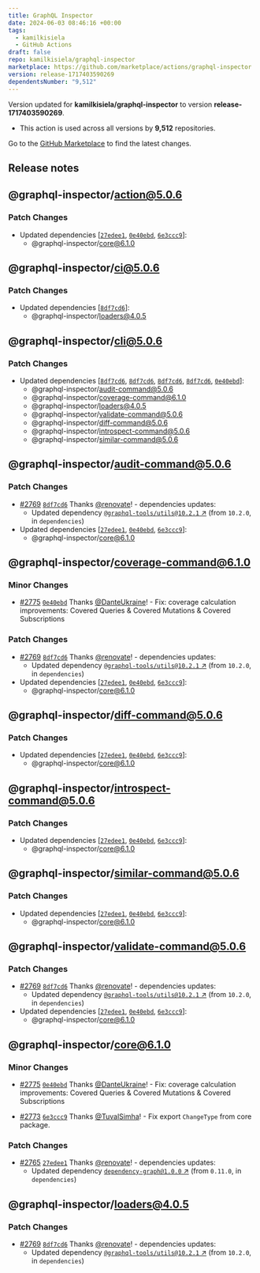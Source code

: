 ```yaml
---
title: GraphQL Inspector
date: 2024-06-03 08:46:16 +00:00
tags:
  - kamilkisiela
  - GitHub Actions
draft: false
repo: kamilkisiela/graphql-inspector
marketplace: https://github.com/marketplace/actions/graphql-inspector
version: release-1717403590269
dependentsNumber: "9,512"
---
```



Version updated for **kamilkisiela/graphql-inspector** to version **release-1717403590269**.
- This action is used across all versions by **9,512** repositories.

Go to the [GitHub Marketplace](https://github.com/marketplace/actions/graphql-inspector) to find the latest changes.

## Release notes

## @graphql-inspector/action@5.0.6

### Patch Changes

-   Updated dependencies
    \[[`27edee1`](https://github.com/kamilkisiela/graphql-inspector/commit/27edee15d838856228855fb5e481149aa27b3de9),
    [`0e40ebd`](https://github.com/kamilkisiela/graphql-inspector/commit/0e40ebd046dafa2d4542b837c69ba221c73cf873),
    [`6e3ccc9`](https://github.com/kamilkisiela/graphql-inspector/commit/6e3ccc900c4589025e3b77079b828ea5a725a33b)]:
    -   @graphql-inspector/core@6.1.0


## @graphql-inspector/ci@5.0.6

### Patch Changes

-   Updated dependencies
    \[[`8df7cd6`](https://github.com/kamilkisiela/graphql-inspector/commit/8df7cd6969c28d1c15eccc1231fd67983db0cded)]:
    -   @graphql-inspector/loaders@4.0.5


## @graphql-inspector/cli@5.0.6

### Patch Changes

-   Updated dependencies
    \[[`8df7cd6`](https://github.com/kamilkisiela/graphql-inspector/commit/8df7cd6969c28d1c15eccc1231fd67983db0cded),
    [`8df7cd6`](https://github.com/kamilkisiela/graphql-inspector/commit/8df7cd6969c28d1c15eccc1231fd67983db0cded),
    [`8df7cd6`](https://github.com/kamilkisiela/graphql-inspector/commit/8df7cd6969c28d1c15eccc1231fd67983db0cded),
    [`8df7cd6`](https://github.com/kamilkisiela/graphql-inspector/commit/8df7cd6969c28d1c15eccc1231fd67983db0cded),
    [`0e40ebd`](https://github.com/kamilkisiela/graphql-inspector/commit/0e40ebd046dafa2d4542b837c69ba221c73cf873)]:
    -   @graphql-inspector/audit-command@5.0.6
    -   @graphql-inspector/coverage-command@6.1.0
    -   @graphql-inspector/loaders@4.0.5
    -   @graphql-inspector/validate-command@5.0.6
    -   @graphql-inspector/diff-command@5.0.6
    -   @graphql-inspector/introspect-command@5.0.6
    -   @graphql-inspector/similar-command@5.0.6


## @graphql-inspector/audit-command@5.0.6

### Patch Changes

-   [#2769](https://github.com/kamilkisiela/graphql-inspector/pull/2769)
    [`8df7cd6`](https://github.com/kamilkisiela/graphql-inspector/commit/8df7cd6969c28d1c15eccc1231fd67983db0cded)
    Thanks [@renovate](https://github.com/apps/renovate)! - dependencies updates:
    -   Updated dependency
        [`@graphql-tools/utils@10.2.1` ↗︎](https://www.npmjs.com/package/@graphql-tools/utils/v/10.2.1)
        (from `10.2.0`, in `dependencies`)
-   Updated dependencies
    \[[`27edee1`](https://github.com/kamilkisiela/graphql-inspector/commit/27edee15d838856228855fb5e481149aa27b3de9),
    [`0e40ebd`](https://github.com/kamilkisiela/graphql-inspector/commit/0e40ebd046dafa2d4542b837c69ba221c73cf873),
    [`6e3ccc9`](https://github.com/kamilkisiela/graphql-inspector/commit/6e3ccc900c4589025e3b77079b828ea5a725a33b)]:
    -   @graphql-inspector/core@6.1.0


## @graphql-inspector/coverage-command@6.1.0

### Minor Changes

-   [#2775](https://github.com/kamilkisiela/graphql-inspector/pull/2775)
    [`0e40ebd`](https://github.com/kamilkisiela/graphql-inspector/commit/0e40ebd046dafa2d4542b837c69ba221c73cf873)
    Thanks [@DanteUkraine](https://github.com/DanteUkraine)! - Fix: coverage calculation improvements:
    Covered Queries & Covered Mutations & Covered Subscriptions

### Patch Changes

-   [#2769](https://github.com/kamilkisiela/graphql-inspector/pull/2769)
    [`8df7cd6`](https://github.com/kamilkisiela/graphql-inspector/commit/8df7cd6969c28d1c15eccc1231fd67983db0cded)
    Thanks [@renovate](https://github.com/apps/renovate)! - dependencies updates:
    -   Updated dependency
        [`@graphql-tools/utils@10.2.1` ↗︎](https://www.npmjs.com/package/@graphql-tools/utils/v/10.2.1)
        (from `10.2.0`, in `dependencies`)
-   Updated dependencies
    \[[`27edee1`](https://github.com/kamilkisiela/graphql-inspector/commit/27edee15d838856228855fb5e481149aa27b3de9),
    [`0e40ebd`](https://github.com/kamilkisiela/graphql-inspector/commit/0e40ebd046dafa2d4542b837c69ba221c73cf873),
    [`6e3ccc9`](https://github.com/kamilkisiela/graphql-inspector/commit/6e3ccc900c4589025e3b77079b828ea5a725a33b)]:
    -   @graphql-inspector/core@6.1.0


## @graphql-inspector/diff-command@5.0.6

### Patch Changes

-   Updated dependencies
    \[[`27edee1`](https://github.com/kamilkisiela/graphql-inspector/commit/27edee15d838856228855fb5e481149aa27b3de9),
    [`0e40ebd`](https://github.com/kamilkisiela/graphql-inspector/commit/0e40ebd046dafa2d4542b837c69ba221c73cf873),
    [`6e3ccc9`](https://github.com/kamilkisiela/graphql-inspector/commit/6e3ccc900c4589025e3b77079b828ea5a725a33b)]:
    -   @graphql-inspector/core@6.1.0


## @graphql-inspector/introspect-command@5.0.6

### Patch Changes

-   Updated dependencies
    \[[`27edee1`](https://github.com/kamilkisiela/graphql-inspector/commit/27edee15d838856228855fb5e481149aa27b3de9),
    [`0e40ebd`](https://github.com/kamilkisiela/graphql-inspector/commit/0e40ebd046dafa2d4542b837c69ba221c73cf873),
    [`6e3ccc9`](https://github.com/kamilkisiela/graphql-inspector/commit/6e3ccc900c4589025e3b77079b828ea5a725a33b)]:
    -   @graphql-inspector/core@6.1.0


## @graphql-inspector/similar-command@5.0.6

### Patch Changes

-   Updated dependencies
    \[[`27edee1`](https://github.com/kamilkisiela/graphql-inspector/commit/27edee15d838856228855fb5e481149aa27b3de9),
    [`0e40ebd`](https://github.com/kamilkisiela/graphql-inspector/commit/0e40ebd046dafa2d4542b837c69ba221c73cf873),
    [`6e3ccc9`](https://github.com/kamilkisiela/graphql-inspector/commit/6e3ccc900c4589025e3b77079b828ea5a725a33b)]:
    -   @graphql-inspector/core@6.1.0


## @graphql-inspector/validate-command@5.0.6

### Patch Changes

-   [#2769](https://github.com/kamilkisiela/graphql-inspector/pull/2769)
    [`8df7cd6`](https://github.com/kamilkisiela/graphql-inspector/commit/8df7cd6969c28d1c15eccc1231fd67983db0cded)
    Thanks [@renovate](https://github.com/apps/renovate)! - dependencies updates:
    -   Updated dependency
        [`@graphql-tools/utils@10.2.1` ↗︎](https://www.npmjs.com/package/@graphql-tools/utils/v/10.2.1)
        (from `10.2.0`, in `dependencies`)
-   Updated dependencies
    \[[`27edee1`](https://github.com/kamilkisiela/graphql-inspector/commit/27edee15d838856228855fb5e481149aa27b3de9),
    [`0e40ebd`](https://github.com/kamilkisiela/graphql-inspector/commit/0e40ebd046dafa2d4542b837c69ba221c73cf873),
    [`6e3ccc9`](https://github.com/kamilkisiela/graphql-inspector/commit/6e3ccc900c4589025e3b77079b828ea5a725a33b)]:
    -   @graphql-inspector/core@6.1.0


## @graphql-inspector/core@6.1.0

### Minor Changes

-   [#2775](https://github.com/kamilkisiela/graphql-inspector/pull/2775)
    [`0e40ebd`](https://github.com/kamilkisiela/graphql-inspector/commit/0e40ebd046dafa2d4542b837c69ba221c73cf873)
    Thanks [@DanteUkraine](https://github.com/DanteUkraine)! - Fix: coverage calculation improvements:
    Covered Queries & Covered Mutations & Covered Subscriptions

-   [#2773](https://github.com/kamilkisiela/graphql-inspector/pull/2773)
    [`6e3ccc9`](https://github.com/kamilkisiela/graphql-inspector/commit/6e3ccc900c4589025e3b77079b828ea5a725a33b)
    Thanks [@TuvalSimha](https://github.com/TuvalSimha)! - Fix export `ChangeType` from core package.

### Patch Changes

-   [#2765](https://github.com/kamilkisiela/graphql-inspector/pull/2765)
    [`27edee1`](https://github.com/kamilkisiela/graphql-inspector/commit/27edee15d838856228855fb5e481149aa27b3de9)
    Thanks [@renovate](https://github.com/apps/renovate)! - dependencies updates:
    -   Updated dependency
        [`dependency-graph@1.0.0` ↗︎](https://www.npmjs.com/package/dependency-graph/v/1.0.0) (from
        `0.11.0`, in `dependencies`)


## @graphql-inspector/loaders@4.0.5

### Patch Changes

-   [#2769](https://github.com/kamilkisiela/graphql-inspector/pull/2769)
    [`8df7cd6`](https://github.com/kamilkisiela/graphql-inspector/commit/8df7cd6969c28d1c15eccc1231fd67983db0cded)
    Thanks [@renovate](https://github.com/apps/renovate)! - dependencies updates:
    -   Updated dependency
        [`@graphql-tools/utils@10.2.1` ↗︎](https://www.npmjs.com/package/@graphql-tools/utils/v/10.2.1)
        (from `10.2.0`, in `dependencies`)

